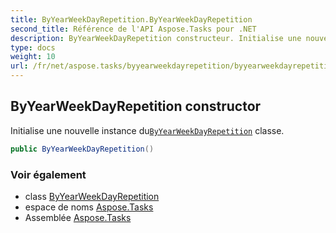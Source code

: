```yaml
---
title: ByYearWeekDayRepetition.ByYearWeekDayRepetition
second_title: Référence de l'API Aspose.Tasks pour .NET
description: ByYearWeekDayRepetition constructeur. Initialise une nouvelle instance duByYearWeekDayRepetition classe.
type: docs
weight: 10
url: /fr/net/aspose.tasks/byyearweekdayrepetition/byyearweekdayrepetition/
---
```

## ByYearWeekDayRepetition constructor

Initialise une nouvelle instance du[`ByYearWeekDayRepetition`](../) classe.

```csharp
public ByYearWeekDayRepetition()
```

### Voir également

* class [ByYearWeekDayRepetition](../)
* espace de noms [Aspose.Tasks](../../byyearweekdayrepetition/)
* Assemblée [Aspose.Tasks](../../../)


